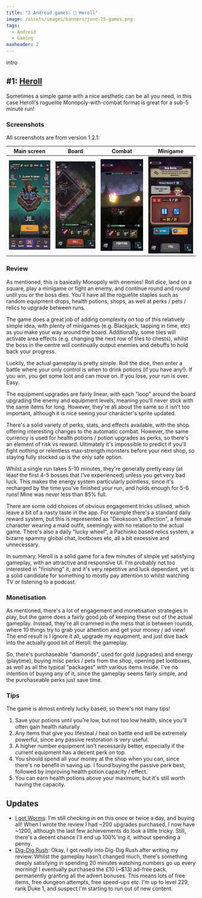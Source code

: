 ```yaml
---
title: "3 Android games: 🎲 Heroll"
image: /assets/images/banners/june-25-games.png
tags:
  - Android
  - Gaming
maxheader: 2
---
```


intro

## #1: [Heroll](https://play.google.com/store/apps/details?id=com.percent.aos.rollinghero)

Sometimes a simple game with a nice aesthetic can be all you need, in this case Heroll's roguelite Monopoly-with-combat format is great for a sub-5 minute run!

### Screenshots

All screenshots are from version 1.2.1:

|                                                   Main screen                                                   |                                                   Board                                                   |                                                   Combat                                                   |                                                   Minigame                                                   |
| :-------------------------------------------------------------------------------------------------------------: | :-------------------------------------------------------------------------------------------------------: | :--------------------------------------------------------------------------------------------------------: | :----------------------------------------------------------------------------------------------------------: |
| [![Heroll main screen](/assets/images/2025/june-heroll-1-thumbnail.jpg)](/assets/images/2025/june-heroll-1.jpg) | [![Heroll board](/assets/images/2025/june-heroll-2-thumbnail.jpg)](/assets/images/2025/june-heroll-2.jpg) | [![Heroll combat](/assets/images/2025/june-heroll-3-thumbnail.jpg)](/assets/images/2025/june-heroll-3.jpg) | [![Heroll minigame](/assets/images/2025/june-heroll-4-thumbnail.jpg)](/assets/images/2025/june-heroll-4.jpg) |

### Review

As mentioned, this is basically Monopoly with enemies! Roll dice, land on a square, play a minigame or fight an enemy, and continue round and round until you or the boss dies. You'll have all the roguelite staples such as random equipment drops, health potions, shops, as well at perks / pets / relics to upgrade between runs.

The game does a great job of adding complexity on top of this relatively simple idea, with plenty of minigames (e.g. Blackjack, tapping in time, etc) as you make your way around the board. Additionally, some tiles will activate area effects (e.g. changing the next row of tiles to chests), whilst the boss in the centre will continually output enemies and debuffs to hold back your progress.

Luckily, the actual gameplay is pretty simple. Roll the dice, then enter a battle where your only control is when to drink potions (if you have any!). If you win, you get some loot and can move on. If you lose, your run is over. Easy.

The equipment upgrades are fairly linear, with each "loop" around the board upgrading the enemy and equipment levels, meaning you'll never stick with the same items for long. However, they're all about the same so it isn't too important, although it is nice seeing your character's sprite updated.

There's a solid variety of perks, stats, and effects available, with the shop offering interesting changes to the automatic combat. However, the same currency is used for health potions / potion upgrades as perks, so there's an element of risk vs reward. Ultimately it's impossible to predict if you'll fight nothing or relentless max-strength monsters before your next shop, so staying fully stocked up is the only safe option.

Whilst a single run takes 5-10 minutes, they're generally pretty easy (at least the first 4-5 bosses that I've experienced) unless you get very bad luck. This makes the energy system particularly pointless, since it's recharged by the time you've finished your run, and holds enough for 5-6 runs! Mine was never less than 85% full.

There are some odd choices of obvious engagement tricks utilised, which leave a bit of a nasty taste in the app. For example there's a standard daily reward system, but this is represented as "Deoksoon's affection", a female character wearing a maid outfit, seemingly with no relation to the actual game. There's also a daily "lucky wheel", a Pachinko based relics system, a bizarre spammy global chat, lootboxes etc, all a bit excessive and unnecessary.

In summary, Heroll is a solid game for a few minutes of simple yet satisfying gameplay, with an attractive and responsive UI. I'm probably not too interested in "finishing" it, and it's very repetitive and luck dependant, yet is a solid candidate for something to mostly pay attention to whilst watching TV or listening to a podcast.

### Monetisation

As mentioned, there's a lot of engagement and monetisation strategies in play, but the game does a fairly good job of keeping these out of the actual gameplay. Instead, they're all crammed in the mess that is between rounds, where 10 things try to grab your attention and get your money / ad view! The end result is I ignore it all, upgrade my equipment, and just dive back into the actually good bit of Heroll: the gameplay.

So, there's purchaseable "diamonds", used for gold (upgrades) and energy (playtime), buying misc perks / pets from the shop, opening pet lootboxes, as well as all the typical "packages" with various items inside. I've no intention of buying any of it, since the gameplay seems fairly simple, and the purchaseable perks just save time.

### Tips

The game is almost entirely lucky based, so there's not many tips!

1. Save your potions until you're low, but not too low health, since you'll often gain health naturally.
2. Any items that give you lifesteal / heal on battle end will be extremely powerful, since any passive restoration is very useful.
3. A higher number equipment isn't necessarily better, especially if the current equipment has a decent perk on top.
4. You should spend all your money at the shop when you can, since there's no benefit in saving up. I found buying the passive perk best, followed by improving health potion capacity / effect.
5. You can earn health potions above your maximum, but it's still worth having the capacity.

## Updates

- [I got Worms](/april-android-games-2025/#3-i-got-worms): I'm still checking in on this once or twice a day, and buying all! When I wrote the review I had ~200 upgrades purchased, I now have ~1200, although the last few achievements do look a little tricky. Still, there's a decent chance I'll end up 100%'ing it, without spending a penny.
- [Dig-Dig Rush](/may-2025-android-games/#2-dig-dig-rush): Okay, I got _really_ into Dig-Dig Rush after writing my review. Whilst the gameplay hasn't changed much, there's something deeply satisfying in spending 20 minutes watching numbers go up every morning! I eventually purchased the £10 (~$13) ad-free pack, permanently granting all the advert bonuses. This means lots of free items, free dungeon attempts, free speed-ups etc. I'm up to level 229, rank Duke 1, and suspect I'm starting to run out of new content.
